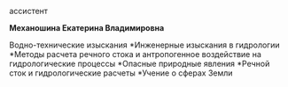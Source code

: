 ассистент



**Механошина Екатерина Владимировна**

Водно-технические изыскания
	*Инженерные изыскания в гидрологии
	*Методы расчета речного стока и антропогенное воздействие на гидрологические процессы
	*Опасные природные явления
	*Речной сток и гидрологические расчеты
	*Учение о сферах Земли